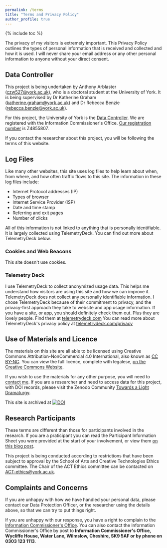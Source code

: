 ```yaml
---
permalink: /terms
title: "Terms and Privacy Policy"
author_profile: true
---
```


{% include toc %}

The privacy of my visitors is extremely important. This Privacy Policy outlines the types of personal information that is received and collected and how it is used. I will never share your email address or any other personal information to anyone without your direct consent.

## Data Controller

This project is being undertaken by Anthony Arblaster ([czw527@york.ac.uk](mailto:czw527@york.ac.uk)), who is a doctoral student at the University of York. It is being supervised by Dr Katherine Graham ([katherine.graham@york.ac.uk](mailto:katherine.graham@york.ac.uk)) and Dr Rebecca Benzie ([rebecca.benzie@york.ac.uk](mailto:rebecca.benzie@york.ac.uk)).

For this project, the University of York is the [Data Controller](https://www.york.ac.uk/records-management/dp/glossary/). We are registered with the Information Commissioner's Office. [Our registration number](https://ico.org.uk/ESDWebPages/Entry/Z4855807) is Z4855807.

If you contact the researcher about this project, you will be following the terms of this website.

## Log Files

Like many other websites, this site uses log files to help learn about when, from where, and how often traffic flows to this site. The information in these log files include:

* Internet Protocol addresses (IP)
* Types of browser
* Internet Service Provider (ISP)
* Date and time stamp
* Referring and exit pages
* Number of clicks

All of this information is not linked to anything that is personally identifiable. It is largely collected using TelemetryDeck. You can find out more about TelemetryDeck below.

### Cookies and Web Beacons

This site doesn't use cookies.

### Telemetry Deck

I use TelemetryDeck to collect anonymized usage data. This helps me understand how visitors are using this site and how we can improve it. TelemetryDeck does not collect any personally identifiable information. 
I chose TelemetryDeck because of their commitment to privacy, and the privacy-first approach they take to website and app usage information. 
If you have a site, or app, you should definitely check them out. Plus they are lovely people. Find them at [telemetrydeck.com](https://telemetrydeck.com)
You can read more about TelemetryDeck's privacy policy at [telemetrydeck.com/privacy](https://telemetrydeck.com/privacy)

## Use of Materials and Licence
The materials on this site are all able to be licensed using Creative Commons Attribution-NonCommercial 4.0 International, also known as [CC BY-NC](https://creativecommons.org/licenses/by-nc/4.0/). You can view the full licence, complete with legalese, [on the Creative Commons Website](https://creativecommons.org/licenses/by-nc/4.0/legalcode.en).

If you wish to use the materials for any other purpose, you will need to [contact me](/contact). If you are a researcher and need to access data for this project, with DOI records, please visit the Zenodo Community [Towards a Light Dramaturgy](https://zenodo.org/communities/light-dramaturgy/).

This site is archived at [![DOI](https://zenodo.org/badge/961492842.svg)](https://doi.org/10.5281/zenodo.15684581)

## Research Participants

These terms are different than those for participants involved in the research. If you are a praticipant you can read the Participant Information Sheet you were provided at the start of your involvement, or view them [on this blog post](/phd/Ethics-Documents/).

This project is being conducted according to restrictions that have been subject to approval by the School of Arts and Creative Technologies Ethics committee. The Chair of the ACT Ethics committee can be contacted on [ACT-ethics@york.ac.uk](mailto:act-ethics@york.ac.uk).

## Complaints and Concerns

If you are unhappy with how we have handled your personal data, please contact our Data Protection Officer, or the researcher using the details above, so that we can try to put things right. 

If you are unhappy with our response, you have a right to complain to the [Information Commissioner's Office](https://ico.org.uk/make-a-complaint/). You can also contact the Information Commissioner's Office by post to **Information Commissioner's Office, Wycliffe House, Water Lane, Wilmslow, Cheshire, SK9 5AF or by phone on 0303 123 1113**.
